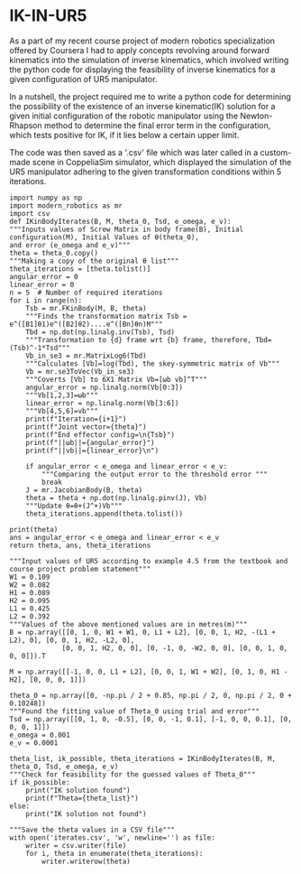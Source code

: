 # IK-IN-UR5
As a part of my recent course project of modern robotics specialization offered by Coursera I had to apply concepts revolving around forward kinematics into the simulation of inverse kinematics, which involved writing the python code for displaying the feasibility of inverse kinematics for a given configuration of UR5 manipulator.

In a nutshell, the project required me to write a python code for determining the possibility of the existence of an inverse kinematic(IK) solution for a given initial configuration of the robotic manipulator using the Newton-Rhapson method to determine the final error term in the configuration, which tests positive for IK, if it lies below a certain upper limit. 

The code was then saved as a '.csv' file which was later called in a custom-made scene in CoppeliaSim simulator, which displayed the simulation of the UR5 manipulator adhering to the given transformation conditions within 5 iterations.

    import numpy as np
    import modern_robotics as mr
    import csv
    def IKinBodyIterates(B, M, theta_0, Tsd, e_omega, e_v):
    """Inputs values of Screw Matrix in body frame(B), Initial configuration(M), Initial Values of θ(theta_0),
    and error (e_omega and e_v)"""
    theta = theta_0.copy()
    """Making a copy of the original θ list"""
    theta_iterations = [theta.tolist()]
    angular_error = 0
    linear_error = 0
    n = 5  # Number of required iterations
    for i in range(n):
        Tsb = mr.FKinBody(M, B, theta)
        """Finds the transformation matrix Tsb = e^([B1]θ1)e^([B2]θ2)....e^([Bn]θn)M"""
        Tbd = np.dot(np.linalg.inv(Tsb), Tsd)
        """Transformation to {d} frame wrt {b} frame, therefore, Tbd=(Tsb)^-1*Tsd"""
        Vb_in_se3 = mr.MatrixLog6(Tbd)
        """Calculates [Vb]=log(Tbd), the skey-symmetric matrix of Vb"""
        Vb = mr.se3ToVec(Vb_in_se3)
        """Coverts [Vb] to 6X1 Matrix Vb=[ωb vb]^T"""
        angular_error = np.linalg.norm(Vb[0:3])
        """Vb[1,2,3]=ωb"""
        linear_error = np.linalg.norm(Vb[3:6])
        """Vb[4,5,6]=vb"""
        print(f"Iteration={i+1}")
        print(f"Joint vector={theta}")
        print(f"End effector config=\n{Tsb}")
        print(f"||ωb||={angular_error}")
        print(f"||vb||={linear_error}\n")

        if angular_error < e_omega and linear_error < e_v:
            """Comparing the output error to the threshold error """
            break
        J = mr.JacobianBody(B, theta)
        theta = theta + np.dot(np.linalg.pinv(J), Vb)
        """Update θ=θ+(J^+)Vb"""
        theta_iterations.append(theta.tolist())

    print(theta)
    ans = angular_error < e_omega and linear_error < e_v
    return theta, ans, theta_iterations

    """Input values of UR5 according to example 4.5 from the textbook and course project problem statement"""
    W1 = 0.109
    W2 = 0.082
    H1 = 0.089
    H2 = 0.095
    L1 = 0.425
    L2 = 0.392
    """Values of the above mentioned values are in metres(m)"""
    B = np.array([[0, 1, 0, W1 + W1, 0, L1 + L2], [0, 0, 1, H2, -(L1 + L2), 0], [0, 0, 1, H2, -L2, 0],
                 [0, 0, 1, H2, 0, 0], [0, -1, 0, -W2, 0, 0], [0, 0, 1, 0, 0, 0]]).T

    M = np.array([[-1, 0, 0, L1 + L2], [0, 0, 1, W1 + W2], [0, 1, 0, H1 - H2], [0, 0, 0, 1]])

    theta_0 = np.array([0, -np.pi / 2 + 0.85, np.pi / 2, 0, np.pi / 2, 0 + 0.10248])
    """Found the fitting value of Theta_0 using trial and error"""
    Tsd = np.array([[0, 1, 0, -0.5], [0, 0, -1, 0.1], [-1, 0, 0, 0.1], [0, 0, 0, 1]])
    e_omega = 0.001
    e_v = 0.0001

    theta_list, ik_possible, theta_iterations = IKinBodyIterates(B, M, theta_0, Tsd, e_omega, e_v)
    """Check for feasibility for the guessed values of Theta_0"""
    if ik_possible:
        print("IK solution found")
        print(f"Theta={theta_list}")
    else:
        print("IK solution not found")

    """Save the theta values in a CSV file"""
    with open('iterates.csv', 'w', newline='') as file:
        writer = csv.writer(file)
        for i, theta in enumerate(theta_iterations):
            writer.writerow(theta)
